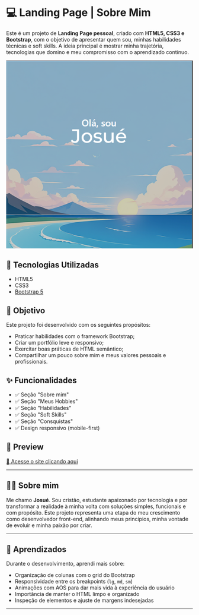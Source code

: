 # 💻 Landing Page | Sobre Mim

Este é um projeto de **Landing Page pessoal**, criado com **HTML5, CSS3 e Bootstrap**, com o objetivo de apresentar quem sou, minhas habilidades técnicas e soft skills. A ideia principal é mostrar minha trajetória, tecnologias que domino e meu compromisso com o aprendizado contínuo.

![screenshot da landing page](assets/img-preview/img-01.png)

## 🚀 Tecnologias Utilizadas

- HTML5
- CSS3
- [Bootstrap 5](https://getbootstrap.com/)

## 🎯 Objetivo

Este projeto foi desenvolvido com os seguintes propósitos:

- Praticar habilidades com o framework Bootstrap;
- Criar um portfólio leve e responsivo;
- Exercitar boas práticas de HTML semântico;
- Compartilhar um pouco sobre mim e meus valores pessoais e profissionais.

## ✨ Funcionalidades

- ✅ Seção "Sobre mim"
- ✅ Seção "Meus Hobbies"
- ✅ Seção "Habilidades"
- ✅ Seção "Soft Skills"
- ✅ Seção "Consquistas"
- ✅ Design responsivo (mobile-first)


## 📸 Preview


[🔗 Acesse o site clicando aqui](https://josuekla.github.io/Sobre-me-v1.0/)

---

## 👨‍💻 Sobre mim

Me chamo **Josué**. Sou cristão, estudante apaixonado por tecnologia e por transformar a realidade à minha volta com soluções simples, funcionais e com propósito. Este projeto representa uma etapa do meu crescimento como desenvolvedor front-end, alinhando meus princípios, minha vontade de evoluir e minha paixão por criar.

---

## 🧠 Aprendizados

Durante o desenvolvimento, aprendi mais sobre:

- Organização de colunas com o grid do Bootstrap
- Responsividade entre os breakpoints (`lg`, `md`, `sm`)
- Animações com AOS para dar mais vida à experiência do usuário
- Importância de manter o HTML limpo e organizado
- Inspeção de elementos e ajuste de margens indesejadas

---

